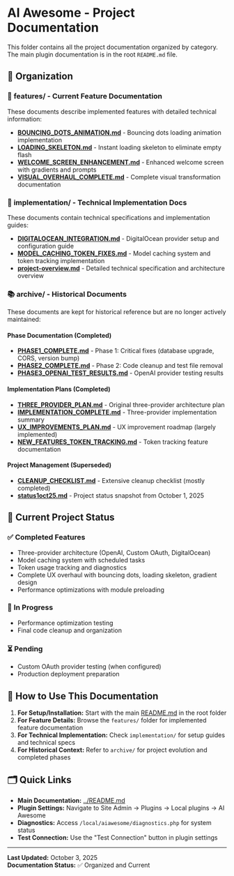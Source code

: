# AI Awesome - Project Documentation

This folder contains all the project documentation organized by category. The main plugin documentation is in the root `README.md` file.

## 📁 Organization

### 🚀 **features/** - Current Feature Documentation
These documents describe implemented features with detailed technical information:

- **[BOUNCING_DOTS_ANIMATION.md](features/BOUNCING_DOTS_ANIMATION.md)** - Bouncing dots loading animation implementation
- **[LOADING_SKELETON.md](features/LOADING_SKELETON.md)** - Instant loading skeleton to eliminate empty flash
- **[WELCOME_SCREEN_ENHANCEMENT.md](features/WELCOME_SCREEN_ENHANCEMENT.md)** - Enhanced welcome screen with gradients and prompts
- **[VISUAL_OVERHAUL_COMPLETE.md](features/VISUAL_OVERHAUL_COMPLETE.md)** - Complete visual transformation documentation

### 🔧 **implementation/** - Technical Implementation Docs
These documents contain technical specifications and implementation guides:

- **[DIGITALOCEAN_INTEGRATION.md](implementation/DIGITALOCEAN_INTEGRATION.md)** - DigitalOcean provider setup and configuration guide
- **[MODEL_CACHING_TOKEN_FIXES.md](implementation/MODEL_CACHING_TOKEN_FIXES.md)** - Model caching system and token tracking implementation
- **[project-overview.md](implementation/project-overview.md)** - Detailed technical specification and architecture overview

### 📚 **archive/** - Historical Documents
These documents are kept for historical reference but are no longer actively maintained:

#### Phase Documentation (Completed)
- **[PHASE1_COMPLETE.md](archive/PHASE1_COMPLETE.md)** - Phase 1: Critical fixes (database upgrade, CORS, version bump)
- **[PHASE2_COMPLETE.md](archive/PHASE2_COMPLETE.md)** - Phase 2: Code cleanup and test file removal
- **[PHASE3_OPENAI_TEST_RESULTS.md](archive/PHASE3_OPENAI_TEST_RESULTS.md)** - OpenAI provider testing results

#### Implementation Plans (Completed)
- **[THREE_PROVIDER_PLAN.md](archive/THREE_PROVIDER_PLAN.md)** - Original three-provider architecture plan
- **[IMPLEMENTATION_COMPLETE.md](archive/IMPLEMENTATION_COMPLETE.md)** - Three-provider implementation summary
- **[UX_IMPROVEMENTS_PLAN.md](archive/UX_IMPROVEMENTS_PLAN.md)** - UX improvement roadmap (largely implemented)
- **[NEW_FEATURES_TOKEN_TRACKING.md](archive/NEW_FEATURES_TOKEN_TRACKING.md)** - Token tracking feature documentation

#### Project Management (Superseded)
- **[CLEANUP_CHECKLIST.md](archive/CLEANUP_CHECKLIST.md)** - Extensive cleanup checklist (mostly completed)
- **[status1oct25.md](archive/status1oct25.md)** - Project status snapshot from October 1, 2025

## 🎯 Current Project Status

### ✅ **Completed Features**
- Three-provider architecture (OpenAI, Custom OAuth, DigitalOcean)
- Model caching system with scheduled tasks
- Token usage tracking and diagnostics
- Complete UX overhaul with bouncing dots, loading skeleton, gradient design
- Performance optimizations with module preloading

### 🔄 **In Progress**
- Performance optimization testing
- Final code cleanup and organization

### ⏳ **Pending**
- Custom OAuth provider testing (when configured)
- Production deployment preparation

## 📖 How to Use This Documentation

1. **For Setup/Installation:** Start with the main [README.md](../README.md) in the root folder
2. **For Feature Details:** Browse the `features/` folder for implemented feature documentation
3. **For Technical Implementation:** Check `implementation/` for setup guides and technical specs
4. **For Historical Context:** Refer to `archive/` for project evolution and completed phases

## 🗂️ Quick Links

- **Main Documentation:** [../README.md](../README.md)
- **Plugin Settings:** Navigate to Site Admin → Plugins → Local plugins → AI Awesome
- **Diagnostics:** Access `/local/aiawesome/diagnostics.php` for system status
- **Test Connection:** Use the "Test Connection" button in plugin settings

---

**Last Updated:** October 3, 2025  
**Documentation Status:** ✅ Organized and Current